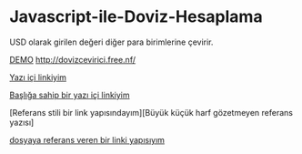 # Javascript-ile-Doviz-Hesaplama
USD olarak girilen değeri diğer para birimlerine çevirir.



[DEMO]([dovizcevirici.free.nf)
http://dovizcevirici.free.nf/

[Yazı içi linkiyim](http://dovizcevirici.free.nf/)

[Başlığa sahip bir yazı içi linkiyim](https://www.google.com "Google Anasayfa")

[Referans stili bir link yapısındayım][Büyük küçük harf gözetmeyen referans yazısı]

[dosyaya referans veren bir linki yapısıyım](../blob/master/LICENSE)

